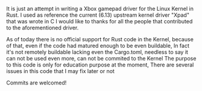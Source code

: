 It is just an attempt in writing a Xbox gamepad driver for the Linux Kernel in Rust.
I used as reference the current (6.13) upstream kernel driver "Xpad" that was wrote in C
I would like to thanks for all the people that contributed to the aforementioned driver.

As of today there is no official support for Rust code in the Kernel,
because of that, even if the code had matured enough to be even buildable, 
In fact it's not remotely buildable lacking even the Cargo.toml,
needless to say it can not be used even more, can not be commited to the Kernel
The purpose to this code is only for education purpose at the moment,
There are several issues in this code that I may fix later or not

Commits are welcomed!
